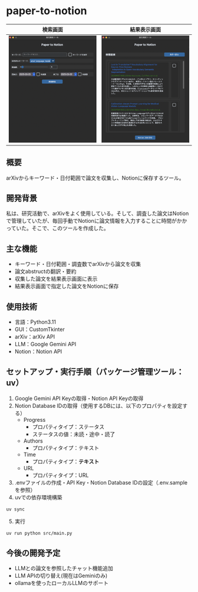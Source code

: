 # paper-to-notion

| 検索画面 | 結果表示画面 |
|:--------:|:------------:|
| <img src="./imgs/search_view.png" width="300"> | <img src="./imgs/result_view.png" width="300"> |

## 概要
arXivからキーワード・日付範囲で論文を収集し、Notionに保存するツール。

## 開発背景
私は、研究活動で、arXivをよく使用している。そして、調査した論文はNotionで管理していたが、毎回手動でNotionに論文情報を入力することに時間がかかっていた。そこで、このツールを作成した。


## 主な機能
- キーワード・日付範囲・調査数でarXivから論文を収集
- 論文abstructの翻訳・要約
- 収集した論文を結果表示画面に表示
- 結果表示画面で指定した論文をNotionに保存

## 使用技術
- 言語：Python3.11
- GUI：CustomTkinter
- arXiv：arXiv API
- LLM：Google Gemini API
- Notion：Notion API

## セットアップ・実行手順（パッケージ管理ツール：uv）
1. Google Gemini API Keyの取得・Notion API Keyの取得
2. Notion Database IDの取得（使用するDBには、以下のプロパティを設定する）
    - Progress
        - プロパティタイプ：ステータス
        - ステータスの値：未読・途中・読了
    - Authors
        - プロパティタイプ：テキスト
    - Time
        - プロパティタイプ：**テキスト**
    - URL
        - プロパティタイプ：URL
3. .envファイルの作成・API Key・Notion Database IDの設定（.env.sampleを参照）
4. uvでの依存環境構築
```bash
uv sync
```
5. 実行
```bash
uv run python src/main.py
```

## 今後の開発予定
- LLMとの論文を参照したチャット機能追加
- LLM APIの切り替え(現在はGeminiのみ)
- ollamaを使ったローカルLLMのサポート
